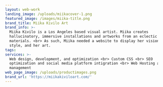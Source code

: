```yaml
---
layout: web-work
landing_image: /uploads/miikacover-1.png
featured_image: /images/miika-title.png
brand_title: Miika Kivilo Art
brand_info: >-
  Miika Kivilo is a Los Angeles based visual artist. Miika creates
  hallucinatory, immersive installations and artworks from an eclectic range of
  materials. <br> As such, Miika needed a website to display her vision, her
  style, and her art.
tags:
services: >-
  Web design, development, and optimization <br> Custom CSS <br> SEO
  optimization and social media platform intigration <br> Web Hosting and domain
  management
web_page_image: /uploads/productimages.png
brand_url: 'https://miikakiviloart.com/'
---
```


